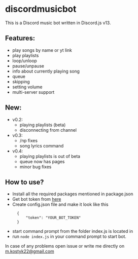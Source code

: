 # discordmusicbot
This is a Discord music bot written in Discord.js v13.

## Features:
- play songs by name or yt link
- play playlists
- loop/unloop
- pause/unpause
- info about currently playing song
- queue
- skipping
- setting volume
- multi-server support

## New:
- v0.2:
    - playing playlists (beta)
    - disconnecting from channel
- v0.3:
    - /np fixes
    - song lyrics command
- v0.4:
    - playing playlists is out of beta
    - queue now has pages
    - minor bug fixes

## How to use?
- Install all the required packages mentioned in package.json
- Get bot token from [here](https://discord.com/developers/applications)
- Create config.json file and make it look like this
  ```
	{ 
		"token": "YOUR_BOT_TOKEN"
	}
  ```
- start command prompt from the folder index.js is located in
- run ``` node index.js ``` in your command prompt to start bot.

In case of any problems open issue or write me directly on m.kostyk22@gmail.com
